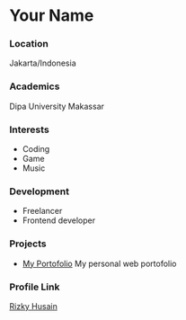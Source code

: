 # Your Name

### Location

Jakarta/Indonesia

### Academics

Dipa University Makassar

### Interests

- Coding
- Game
- Music

### Development

- Freelancer
- Frontend developer

### Projects

- [My Portofolio](https://mrzkyhsn8.github.io) My personal web portofolio

### Profile Link

[Rizky Husain](https://github.com/mrzkyhsn8)